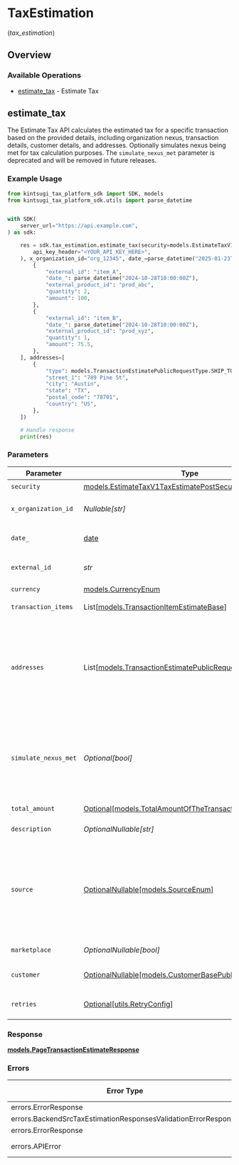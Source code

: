 # TaxEstimation
(*tax_estimation*)

## Overview

### Available Operations

* [estimate_tax](#estimate_tax) - Estimate Tax

## estimate_tax

The Estimate Tax API calculates the estimated tax for a specific
    transaction based on the provided details, including organization nexus,
    transaction details, customer details, and addresses. Optionally simulates nexus being met for tax calculation purposes. The `simulate_nexus_met` parameter is deprecated and will be removed in future releases.

### Example Usage

<!-- UsageSnippet language="python" operationID="estimate_tax_v1_tax_estimate_post" method="post" path="/v1/tax/estimate" -->
```python
from kintsugi_tax_platform_sdk import SDK, models
from kintsugi_tax_platform_sdk.utils import parse_datetime


with SDK(
    server_url="https://api.example.com",
) as sdk:

    res = sdk.tax_estimation.estimate_tax(security=models.EstimateTaxV1TaxEstimatePostSecurity(
        api_key_header="<YOUR_API_KEY_HERE>",
    ), x_organization_id="org_12345", date_=parse_datetime("2025-01-23T13:01:29.949Z"), external_id="txn_12345", currency=models.CurrencyEnum.USD, transaction_items=[
        {
            "external_id": "item_A",
            "date_": parse_datetime("2024-10-28T10:00:00Z"),
            "external_product_id": "prod_abc",
            "quantity": 2,
            "amount": 100,
        },
        {
            "external_id": "item_B",
            "date_": parse_datetime("2024-10-28T10:00:00Z"),
            "external_product_id": "prod_xyz",
            "quantity": 1,
            "amount": 75.5,
        },
    ], addresses=[
        {
            "type": models.TransactionEstimatePublicRequestType.SHIP_TO,
            "street_1": "789 Pine St",
            "city": "Austin",
            "state": "TX",
            "postal_code": "78701",
            "country": "US",
        },
    ])

    # Handle response
    print(res)

```

### Parameters

| Parameter                                                                                                                                                                                                                                                                                                 | Type                                                                                                                                                                                                                                                                                                      | Required                                                                                                                                                                                                                                                                                                  | Description                                                                                                                                                                                                                                                                                               | Example                                                                                                                                                                                                                                                                                                   |
| --------------------------------------------------------------------------------------------------------------------------------------------------------------------------------------------------------------------------------------------------------------------------------------------------------- | --------------------------------------------------------------------------------------------------------------------------------------------------------------------------------------------------------------------------------------------------------------------------------------------------------- | --------------------------------------------------------------------------------------------------------------------------------------------------------------------------------------------------------------------------------------------------------------------------------------------------------- | --------------------------------------------------------------------------------------------------------------------------------------------------------------------------------------------------------------------------------------------------------------------------------------------------------- | --------------------------------------------------------------------------------------------------------------------------------------------------------------------------------------------------------------------------------------------------------------------------------------------------------- |
| `security`                                                                                                                                                                                                                                                                                                | [models.EstimateTaxV1TaxEstimatePostSecurity](../../models/estimatetaxv1taxestimatepostsecurity.md)                                                                                                                                                                                                       | :heavy_check_mark:                                                                                                                                                                                                                                                                                        | N/A                                                                                                                                                                                                                                                                                                       |                                                                                                                                                                                                                                                                                                           |
| `x_organization_id`                                                                                                                                                                                                                                                                                       | *Nullable[str]*                                                                                                                                                                                                                                                                                           | :heavy_check_mark:                                                                                                                                                                                                                                                                                        | The unique identifier for the organization making the request                                                                                                                                                                                                                                             | org_12345                                                                                                                                                                                                                                                                                                 |
| `date_`                                                                                                                                                                                                                                                                                                   | [date](https://docs.python.org/3/library/datetime.html#date-objects)                                                                                                                                                                                                                                      | :heavy_check_mark:                                                                                                                                                                                                                                                                                        | The date of the transaction in ISO 8601 format (e.g., 2025-01-25T12:00:00Z).                                                                                                                                                                                                                              |                                                                                                                                                                                                                                                                                                           |
| `external_id`                                                                                                                                                                                                                                                                                             | *str*                                                                                                                                                                                                                                                                                                     | :heavy_check_mark:                                                                                                                                                                                                                                                                                        | Unique identifier of this transaction in the source system.                                                                                                                                                                                                                                               |                                                                                                                                                                                                                                                                                                           |
| `currency`                                                                                                                                                                                                                                                                                                | [models.CurrencyEnum](../../models/currencyenum.md)                                                                                                                                                                                                                                                       | :heavy_check_mark:                                                                                                                                                                                                                                                                                        | N/A                                                                                                                                                                                                                                                                                                       |                                                                                                                                                                                                                                                                                                           |
| `transaction_items`                                                                                                                                                                                                                                                                                       | List[[models.TransactionItemEstimateBase](../../models/transactionitemestimatebase.md)]                                                                                                                                                                                                                   | :heavy_check_mark:                                                                                                                                                                                                                                                                                        | List of items involved in the transaction.                                                                                                                                                                                                                                                                |                                                                                                                                                                                                                                                                                                           |
| `addresses`                                                                                                                                                                                                                                                                                               | List[[models.TransactionEstimatePublicRequestAddress](../../models/transactionestimatepublicrequestaddress.md)]                                                                                                                                                                                           | :heavy_check_mark:                                                                                                                                                                                                                                                                                        | List of addresses related to the transaction. At least one BILL_TO or SHIP_TO address must be provided. The address will be validated during estimation, and the transaction may be rejected if the address does not pass validation. The SHIP_TO will be preferred to use for determining tax liability. |                                                                                                                                                                                                                                                                                                           |
| `simulate_nexus_met`                                                                                                                                                                                                                                                                                      | *Optional[bool]*                                                                                                                                                                                                                                                                                          | :heavy_minus_sign:                                                                                                                                                                                                                                                                                        | : warning: ** DEPRECATED **: This will be removed in a future release, please migrate away from it as soon as possible.<br/><br/>**Deprecated:** Use `simulate_active_registration` in the request body instead.                                                                                          |                                                                                                                                                                                                                                                                                                           |
| `total_amount`                                                                                                                                                                                                                                                                                            | [Optional[models.TotalAmountOfTheTransactionAfterDiscounts]](../../models/totalamountofthetransactionafterdiscounts.md)                                                                                                                                                                                   | :heavy_minus_sign:                                                                                                                                                                                                                                                                                        | Total amount of the transaction.                                                                                                                                                                                                                                                                          |                                                                                                                                                                                                                                                                                                           |
| `description`                                                                                                                                                                                                                                                                                             | *OptionalNullable[str]*                                                                                                                                                                                                                                                                                   | :heavy_minus_sign:                                                                                                                                                                                                                                                                                        | An optional description of the transaction.                                                                                                                                                                                                                                                               |                                                                                                                                                                                                                                                                                                           |
| `source`                                                                                                                                                                                                                                                                                                  | [OptionalNullable[models.SourceEnum]](../../models/sourceenum.md)                                                                                                                                                                                                                                         | :heavy_minus_sign:                                                                                                                                                                                                                                                                                        | : warning: ** DEPRECATED **: This will be removed in a future release, please migrate away from it as soon as possible.<br/><br/>While currently not used, it may be used in the future to determine taxability. The source of the transaction (e.g., OTHER).                                             |                                                                                                                                                                                                                                                                                                           |
| `marketplace`                                                                                                                                                                                                                                                                                             | *OptionalNullable[bool]*                                                                                                                                                                                                                                                                                  | :heavy_minus_sign:                                                                                                                                                                                                                                                                                        | Indicates if the transaction involves a marketplace.                                                                                                                                                                                                                                                      |                                                                                                                                                                                                                                                                                                           |
| `customer`                                                                                                                                                                                                                                                                                                | [OptionalNullable[models.CustomerBasePublic]](../../models/customerbasepublic.md)                                                                                                                                                                                                                         | :heavy_minus_sign:                                                                                                                                                                                                                                                                                        | Details about the customer. If the customer is not found, it will be ignored.                                                                                                                                                                                                                             |                                                                                                                                                                                                                                                                                                           |
| `retries`                                                                                                                                                                                                                                                                                                 | [Optional[utils.RetryConfig]](../../models/utils/retryconfig.md)                                                                                                                                                                                                                                          | :heavy_minus_sign:                                                                                                                                                                                                                                                                                        | Configuration to override the default retry behavior of the client.                                                                                                                                                                                                                                       |                                                                                                                                                                                                                                                                                                           |

### Response

**[models.PageTransactionEstimateResponse](../../models/pagetransactionestimateresponse.md)**

### Errors

| Error Type                                                     | Status Code                                                    | Content Type                                                   |
| -------------------------------------------------------------- | -------------------------------------------------------------- | -------------------------------------------------------------- |
| errors.ErrorResponse                                           | 401                                                            | application/json                                               |
| errors.BackendSrcTaxEstimationResponsesValidationErrorResponse | 422                                                            | application/json                                               |
| errors.ErrorResponse                                           | 500                                                            | application/json                                               |
| errors.APIError                                                | 4XX, 5XX                                                       | \*/\*                                                          |
